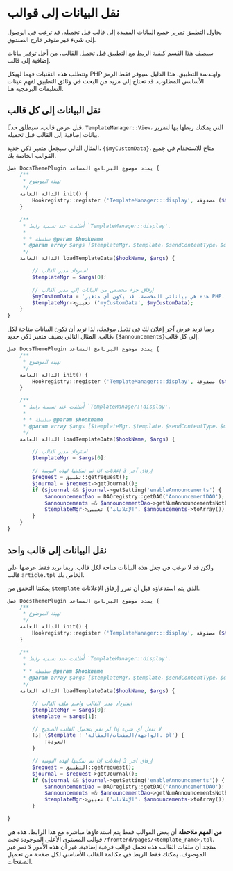 # نقل البيانات إلى قوالب
يحاول التطبيق تمرير جميع البيانات المفيدة إلى قالب قبل تحميله. قد ترغب في الوصول إلى شيء غير متوفر خارج الصندوق.

سيصف هذا القسم كيفية الربط مع التطبيق قبل تحميل القالب، من أجل توفير بيانات إضافية إلى قالب.

وتتطلب هذه التقنيات فهما لهيكل PHP ولهندسة التطبيق. هذا الدليل سيوفر فقط الرمز الأساسي المطلوب. قد تحتاج إلى مزيد من البحث في وثائق التطبيق لفهم عينات التعليمات البرمجية هنا.

## نقل البيانات إلى كل قالب
قبل عرض قالب، سيطلق حدثًا، `TemplateManager::View`، التي يمكنك ربطها بها لتمرير بيانات إضافية إلى القالب قبل تحميله.

المثال التالي سيجعل متغير ذكي جديد، `{$myCustomData}`، متاح للاستخدام في جميع القوالب الخاصة بك.

```php
فصل DocsThemePlugin يمدد موضوع البرنامج المساعد {
    /**
     * تهيئة الموضوع
     */
    الدالة العامة init() {
        Hookregistry::register ('TemplateManager:::display', مصفوفة ($this، 'تحميل قالب البيانات'))؛
    }

    /**
     * أُطلقت عند تسمية رابط `TemplateManager::display'.
     *
     * * سلسلة @param $hookname
     * @param array $args [$templateMgr، $template، $sendContentType، $charset، $output]
     */
    الدالة العامة loadTemplateData($hookName, $args) {

        // استرداد مدير القالب
        $templateMgr = $args[0]؛

        // إرفاق جزء مخصص من البيانات إلى مدير القالب
        $myCustomData = 'هذه هي بياناتي المخصصة. قد يكون أي متغير PHP.';
        $templateMgr->تعيين ('myCustomData', $myCustomData);
    }
}
```

ربما تريد عرض آخر إعلان لك في تذييل موقعك، لذا تريد أن تكون البيانات متاحة لكل قالب. المثال التالي يضيف متغير ذكي جديد، `{$announcements}`إلى كل قالب.

```php
فصل DocsThemePlugin يمدد موضوع البرنامج المساعد {
    /**
     * تهيئة الموضوع
     */
    الدالة العامة init() {
        Hookregistry::register ('TemplateManager:::display', مصفوفة ($this، 'تحميل قالب البيانات'))؛
    }

    /**
     * أُطلقت عند تسمية رابط `TemplateManager::display'.
     *
     * * سلسلة @param $hookname
     * @param array $args [$templateMgr، $template، $sendContentType، $charset، $output]
     */
    الدالة العامة loadTemplateData($hookName, $args) {

        // استرداد مدير القالب
        $templateMgr = $args[0]؛

        // إرفاق آخر 3 إعلانات إذا تم تمكينها لهذه اليومية
        $request = تطبيق::getrequest();
        $journal = $request->getJournal();
        if ($journal && $journal->getSetting('enableAnnouncements') {
            $announcementDao = DAOregistry::getDAO('AnnouncementDAO');
            $announcements =& $announcementDao->getNumAnnouncementsNotExpiredByAssocId(ASSOC_TYPE_JOURNAL)، $journal->getId(), 3)؛
            $templateMgr->تعيين ('الإعلانات'، $announcements->toArray())؛
        }
    }
}
```

## نقل البيانات إلى قالب واحد
ولكن قد لا ترغب في جعل هذه البيانات متاحة لكل قالب. ربما تريد فقط عرضها على قالب `article.tpl` الخاص بك.

يمكننا التحقق من `$template` الذي يتم استدعاؤه قبل أن نقرر إرفاق الإعلانات.

```php
فصل DocsThemePlugin يمدد موضوع البرنامج المساعد {
    /**
     * تهيئة الموضوع
     */
    الدالة العامة init() {
        Hookregistry::register ('TemplateManager:::display', مصفوفة ($this، 'تحميل قالب البيانات'))؛
    }

    /**
     * أُطلقت عند تسمية رابط `TemplateManager::display'.
     *
     * * سلسلة @param $hookname
     * @param array $args [$templateMgr، $template، $sendContentType، $charset، $output]
     */
    الدالة العامة loadTemplateData($hookName, $args) {

        // استرداد مدير القالب واسم ملف القالب
        $templateMgr = $args[0]؛
        $template = $args[1]؛

        // لا تفعل أي شيء إذا لم نقم بتحميل القالب الصحيح
        إذا ($template ! 'الواجهة/الصفحات/المقالة. pl') {
            العودة؛
        }

        // إرفاق آخر 3 إعلانات إذا تم تمكينها لهذه اليومية
        $request = التطبيق::getrequest();
        $journal = $request->getJournal();
        if ($journal && $journal->getSetting('enableAnnouncements')) {
            $announcementDao = DAOregistry::getDAO('AnnouncementDAO')؛
            $announcements =& $announcementDao->getNumAnnouncementsNotExpiredByAssocId(ASSOC_TYPE_JOURNAL)، $journal->getId(), 3)؛
            $templateMgr->تعيين ('الإعلانات'، $announcements->toArray())؛
        }

}
```

**من المهم ملاحظة** أن بعض القوالب فقط يتم استدعاؤها مباشرة مع هذا الرابط. هذه هي قوالب المستوى الأعلى الموجودة تحت `/frontend/pages/<template_name>.tpl`. ستجد أن ملفات القالب هذه تحمل قوالب فرعية إضافية. غير أن هذه الأمور لا تمر عبر الموصوف. يمكنك فقط الربط في مكالمة القالب الأساسي لكل صفحة من تحميل الصفحات.